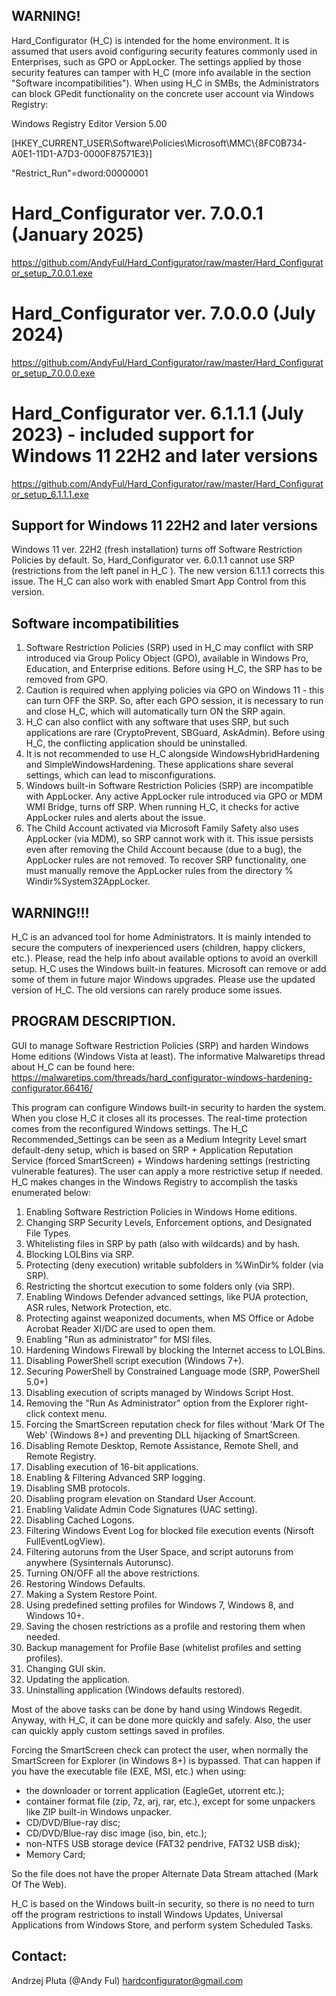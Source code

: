 
## WARNING!
Hard_Configurator (H_C) is intended for the home environment. It is assumed that users avoid configuring security features commonly used in Enterprises, such as GPO or AppLocker. The settings applied by those security features can tamper with H_C (more info available in the section "Software  incompatibilities").
When using H_C in SMBs, the Administrators can block GPedit functionality on the concrete user account via Windows Registry:

Windows Registry Editor Version 5.00

[HKEY_CURRENT_USER\Software\Policies\Microsoft\MMC\\{8FC0B734-A0E1-11D1-A7D3-0000F87571E3}]

"Restrict_Run"=dword:00000001




# Hard_Configurator ver. 7.0.0.1 (January 2025)
https://github.com/AndyFul/Hard_Configurator/raw/master/Hard_Configurator_setup_7.0.0.1.exe

# Hard_Configurator ver. 7.0.0.0 (July 2024)
https://github.com/AndyFul/Hard_Configurator/raw/master/Hard_Configurator_setup_7.0.0.0.exe

# Hard_Configurator ver. 6.1.1.1 (July 2023) - included support for Windows 11 22H2 and later versions
https://github.com/AndyFul/Hard_Configurator/raw/master/Hard_Configurator_setup_6.1.1.1.exe

## Support for Windows 11 22H2 and later versions
Windows 11 ver. 22H2 (fresh installation) turns off Software Restriction Policies by default. So, Hard_Configurator ver. 
6.0.1.1 cannot use SRP (restrictions from the left panel in H_C ). The new version 6.1.1.1 corrects this issue. 
The H_C can also work with enabled Smart App Control from this version.

## Software incompatibilities
1. Software Restriction Policies (SRP) used in H_C may conflict with SRP introduced via Group Policy Object (GPO), available in Windows Pro, Education, and Enterprise editions. Before using H_C, the SRP has to be removed from GPO.
2. Caution is required when applying policies via GPO on Windows 11 - this can turn OFF the SRP.  So, after each GPO session, it is necessary to run and close H_C, which will automatically turn ON the SRP again.
3. H_C can also conflict with any software that uses SRP, but such applications are rare (CryptoPrevent, SBGuard, AskAdmin). Before using H_C, the conflicting application should be uninstalled.
4. It is not recommended to use H_C alongside WindowsHybridHardening and SimpleWindowsHardening. These applications share several settings, which can lead to misconfigurations.
5. Windows built-in Software Restriction Policies (SRP) are incompatible with AppLocker. Any active AppLocker rule introduced via GPO or MDM WMI Bridge, turns off SRP.  When running H_C, it checks for active AppLocker rules and alerts about the issue.
6. The Child Account activated via Microsoft Family Safety also uses AppLocker (via MDM), so SRP cannot work with it. This issue persists even after removing the Child Account because (due to a bug), the AppLocker rules are not removed. To recover SRP functionality, one must manually remove the AppLocker rules from the directory % Windir%System32AppLocker.


## WARNING!!!

H_C is an advanced tool for home Administrators. It is mainly intended to secure the computers of inexperienced users (children, happy clickers, etc.). Please, read the help info about available options to avoid an overkill setup. 
H_C uses the Windows built-in features. Microsoft can remove or add some of them in future major Windows upgrades. 
Please use the updated version of H_C. The old versions can rarely produce some issues.



## PROGRAM DESCRIPTION.

GUI to manage Software Restriction Policies (SRP) and harden Windows Home editions (Windows Vista at least).
The informative Malwaretips thread about H_C can be found here:
https://malwaretips.com/threads/hard_configurator-windows-hardening-configurator.66416/


This program can configure Windows built-in security to harden the system. When you close H_C it closes all its 
processes. The real-time protection comes from the reconfigured Windows settings.
The H_C Recommended_Settings can be seen as a Medium Integrity Level smart default-deny setup, which is based on 
SRP + Application Reputation Service (forced SmartScreen) + Windows hardening settings (restricting vulnerable features). The 
user can apply a more restrictive setup if needed.
H_C makes changes in the Windows Registry to accomplish the tasks enumerated below:

1. Enabling Software Restriction Policies in Windows Home editions.
2. Changing SRP Security Levels, Enforcement options, and Designated File Types.
3. Whitelisting files in SRP by path (also with wildcards) and by hash.
4. Blocking LOLBins via SRP.
5. Protecting (deny execution) writable subfolders in %WinDir% folder (via SRP).
6. Restricting the shortcut execution to some folders only (via SRP).
7. Enabling Windows Defender advanced settings, like PUA protection, ASR rules, Network Protection, etc. 
8. Protecting against weaponized documents, when MS Office or Adobe Acrobat Reader XI/DC are used to open them.
9. Enabling "Run as administrator" for MSI files.
10. Hardening Windows Firewall by blocking the Internet access to LOLBins.
11. Disabling PowerShell script execution (Windows 7+).
12. Securing PowerShell by Constrained Language mode (SRP, PowerShell 5.0+)
13. Disabling execution of scripts managed by Windows Script Host.
14. Removing the "Run As Administrator" option from the Explorer right-click context menu.
15. Forcing the SmartScreen reputation check for files without 'Mark Of The Web' (Windows 8+) and preventing DLL hijacking of SmartScreen.
16. Disabling Remote Desktop, Remote Assistance, Remote Shell, and Remote Registry.
17. Disabling execution of 16-bit applications.
18. Enabling & Filtering Advanced SRP logging.
19. Disabling SMB protocols.
20. Disabling program elevation on Standard User Account.
21. Enabling Validate Admin Code Signatures (UAC setting).
22. Disabling Cached Logons.
23. Filtering Windows Event Log for blocked file execution events (Nirsoft FullEventLogView).
24. Filtering autoruns from the User Space, and script autoruns from anywhere (Sysinternals Autorunsc).
25. Turning ON/OFF all the above restrictions.
26. Restoring Windows Defaults.
27. Making a System Restore Point.
28. Using predefined setting profiles for Windows 7, Windows 8, and Windows 10+.
29. Saving the chosen restrictions as a profile and restoring them when needed.
30. Backup management for Profile Base (whitelist profiles and setting profiles).
31. Changing GUI skin.
32. Updating the application.
33. Uninstalling application (Windows defaults restored).


Most of the above tasks can be done by hand using Windows Regedit. Anyway, with H_C, it can be done more quickly 
and safely. Also, the user can quickly apply custom settings saved in profiles.

Forcing the SmartScreen check can protect the user, when normally the SmartScreen for Explorer (in Windows 8+) is bypassed.
That can happen if you have the executable file (EXE, MSI, etc.) when using:

* the downloader or torrent application (EagleGet, utorrent etc.);
* container format file (zip, 7z, arj, rar, etc.), except for some unpackers like ZIP built-in Windows unpacker.
* CD/DVD/Blue-ray disc;
* CD/DVD/Blue-ray disc image (iso, bin, etc.);
* non-NTFS USB storage device (FAT32 pendrive, FAT32 USB disk);
* Memory Card;

So the file does not have the proper Alternate Data Stream attached (Mark Of The Web).

H_C is based on the Windows built-in security, so there is no need to turn off the program restrictions to install 
Windows Updates, Universal Applications from Windows Store, and perform system Scheduled Tasks.

## Contact: 
Andrzej Pluta (@Andy Ful)
hardconfigurator@gmail.com
